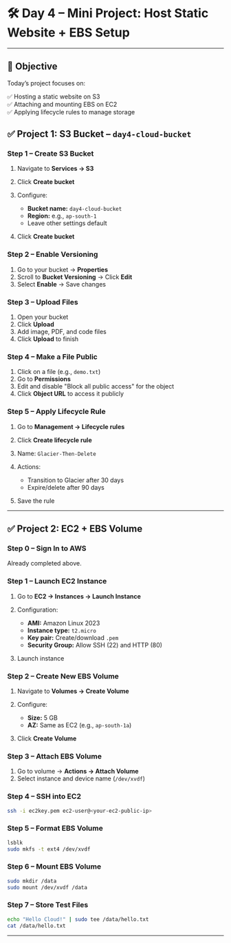 # 🛠️ Day 4 – Mini Project: Host Static Website + EBS Setup

---

## 🎯 Objective

Today’s project focuses on:

✅ Hosting a static website on S3  
✅ Attaching and mounting EBS on EC2  
✅ Applying lifecycle rules to manage storage  


## ✅ Project 1: S3 Bucket – `day4-cloud-bucket`



### Step 1 – Create S3 Bucket

1. Navigate to **Services → S3**
2. Click **Create bucket**
3. Configure:

   * **Bucket name:** `day4-cloud-bucket` 
   * **Region:** e.g., `ap-south-1` 
   * Leave other settings default
4. Click **Create bucket**

### Step 2 – Enable Versioning

1. Go to your bucket → **Properties**
2. Scroll to **Bucket Versioning** → Click **Edit**
3. Select **Enable** → Save changes

### Step 3 – Upload Files

1. Open your bucket
2. Click **Upload**
3. Add image, PDF, and code files
4. Click **Upload** to finish

### Step 4 – Make a File Public

1. Click on a file (e.g., `demo.txt`)
2. Go to **Permissions**
3. Edit and disable "Block all public access" for the object
4. Click **Object URL** to access it publicly

### Step 5 – Apply Lifecycle Rule

1. Go to **Management → Lifecycle rules**
2. Click **Create lifecycle rule**
3. Name: `Glacier-Then-Delete`
4. Actions:

   * Transition to Glacier after 30 days
   * Expire/delete after 90 days
5. Save the rule

---

## ✅ Project 2: EC2 + EBS Volume

### Step 0 – Sign In to AWS

Already completed above.

### Step 1 – Launch EC2 Instance

1. Go to **EC2 → Instances → Launch Instance**
2. Configuration:

   * **AMI:** Amazon Linux 2023
   * **Instance type:** `t2.micro`
   * **Key pair:** Create/download `.pem`
   * **Security Group:** Allow SSH (22) and HTTP (80)
3. Launch instance

### Step 2 – Create New EBS Volume

1. Navigate to **Volumes → Create Volume**
2. Configure:

   * **Size:** 5 GB
   * **AZ:** Same as EC2 (e.g., `ap-south-1a`)
3. Click **Create Volume**

### Step 3 – Attach EBS Volume

1. Go to volume → **Actions → Attach Volume**
2. Select instance and device name (`/dev/xvdf`)

### Step 4 – SSH into EC2

```bash
ssh -i ec2key.pem ec2-user@<your-ec2-public-ip>
```

### Step 5 – Format EBS Volume

```bash
lsblk
sudo mkfs -t ext4 /dev/xvdf
```

### Step 6 – Mount EBS Volume

```bash
sudo mkdir /data
sudo mount /dev/xvdf /data
```

### Step 7 – Store Test Files

```bash
echo "Hello Cloud!" | sudo tee /data/hello.txt
cat /data/hello.txt
```

---